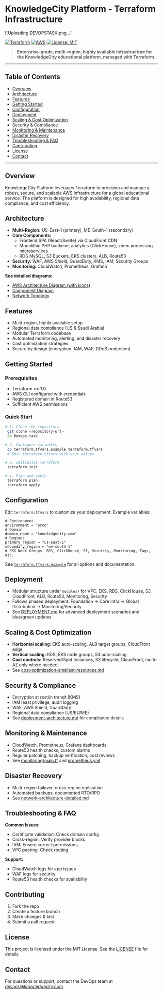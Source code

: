 # KnowledgeCity Platform - Terraform Infrastructure
![Uploading DEVOPSTASK.png…]


[![Terraform](https://img.shields.io/badge/Terraform-v1.0%2B-blue?logo=terraform)](https://www.terraform.io/)
[![AWS](https://img.shields.io/badge/AWS-Cloud-orange?logo=amazon-aws)](https://aws.amazon.com/)
[![License: MIT](https://img.shields.io/badge/License-MIT-green.svg)](LICENSE)

> **Enterprise-grade, multi-region, highly available infrastructure for the KnowledgeCity educational platform, managed with Terraform.**

---

## Table of Contents
- [Overview](#overview)
- [Architecture](#architecture)
- [Features](#features)
- [Getting Started](#getting-started)
- [Configuration](#configuration)
- [Deployment](#deployment)
- [Scaling & Cost Optimization](#scaling--cost-optimization)
- [Security & Compliance](#security--compliance)
- [Monitoring & Maintenance](#monitoring--maintenance)
- [Disaster Recovery](#disaster-recovery)
- [Troubleshooting & FAQ](#troubleshooting--faq)
- [Contributing](#contributing)
- [License](#license)
- [Contact](#contact)

---

## Overview
KnowledgeCity Platform leverages Terraform to provision and manage a robust, secure, and scalable AWS infrastructure for a global educational service. The platform is designed for high availability, regional data compliance, and cost efficiency.

## Architecture
- **Multi-Region:** US-East-1 (primary), ME-South-1 (secondary)
- **Core Components:**
  - Frontend SPA (React/Svelte) via CloudFront CDN
  - Monolithic PHP backend, analytics (ClickHouse), video processing microservices
  - RDS MySQL, S3 Buckets, EKS clusters, ALB, Route53
- **Security:** WAF, AWS Shield, GuardDuty, KMS, IAM, Security Groups
- **Monitoring:** CloudWatch, Prometheus, Grafana

**See detailed diagrams:**
- [AWS Architecture Diagram (with icons)](aws-architecture-diagram-with-icons.md)
- [Component Diagram](component-diagram.md)
- [Network Topology](network-topology.md)

## Features
- Multi-region, highly available setup
- Regional data compliance (US & Saudi Arabia)
- Modular Terraform codebase
- Automated monitoring, alerting, and disaster recovery
- Cost optimization strategies
- Secure by design (encryption, IAM, WAF, DDoS protection)

## Getting Started
### Prerequisites
- Terraform >= 1.0
- AWS CLI configured with credentials
- Registered domain in Route53
- Sufficient AWS permissions

### Quick Start
```bash
# 1. Clone the repository
 git clone <repository-url>
 cd Devops-task

# 2. Configure variables
 cp terraform.tfvars.example terraform.tfvars
 # Edit terraform.tfvars with your values

# 3. Initialize Terraform
 terraform init

# 4. Plan and apply
 terraform plan
 terraform apply
```

## Configuration
Edit `terraform.tfvars` to customize your deployment. Example variables:
```hcl
# Environment
environment = "prod"
# Domain
domain_name = "knowledgecity.com"
# Regions
primary_region = "us-east-1"
secondary_region = "me-south-1"
# EKS Node Groups, RDS, ClickHouse, S3, Security, Monitoring, Tags, etc.
```
See [`terraform.tfvars.example`](terraform.tfvars.example) for all options and documentation.

## Deployment
- Modular structure under `modules/` for VPC, EKS, RDS, ClickHouse, S3, CloudFront, ALB, Route53, Monitoring, Security
- Follows phased deployment: Foundation → Core Infra → Global Distribution → Monitoring/Security
- See [DEPLOYMENT.md](DEPLOYMENT.md) for advanced deployment scenarios and blue/green updates

## Scaling & Cost Optimization
- **Horizontal scaling:** EKS auto-scaling, ALB target groups, CloudFront edge
- **Vertical scaling:** RDS, EKS node groups, S3 auto-scaling
- **Cost controls:** Reserved/Spot Instances, S3 lifecycle, CloudFront, multi-AZ only where needed
- See [cost-optimization-smallest-resources.md](cost-optimization-smallest-resources.md)

## Security & Compliance
- Encryption at rest/in transit (KMS)
- IAM least privilege, audit logging
- WAF, AWS Shield, GuardDuty
- Regional data compliance (US/EU/ME)
- See [deployment-architecture.md](deployment-architecture.md) for compliance details

## Monitoring & Maintenance
- CloudWatch, Prometheus, Grafana dashboards
- Route53 health checks, custom alarms
- Regular patching, backup verification, cost reviews
- See [monitoring/main.tf](modules/monitoring/main.tf) and [prometheus.yml](modules/monitoring/prometheus.yml)

## Disaster Recovery
- Multi-region failover, cross-region replication
- Automated backups, documented RTO/RPO
- See [network-architecture-detailed.md](network-architecture-detailed.md)

## Troubleshooting & FAQ
**Common Issues:**
- Certificate validation: Check domain config
- Cross-region: Verify provider blocks
- IAM: Ensure correct permissions
- VPC peering: Check routing

**Support:**
- CloudWatch logs for app issues
- WAF logs for security
- Route53 health checks for availability

## Contributing
1. Fork the repo
2. Create a feature branch
3. Make changes & test
4. Submit a pull request

## License
This project is licensed under the MIT License. See the [LICENSE](LICENSE) file for details.

## Contact
For questions or support, contact the DevOps team at [devops@knowledgecity.com](mailto:devops@knowledgecity.com) 
